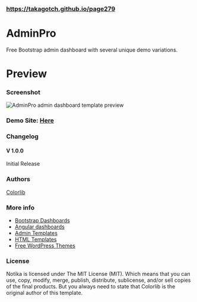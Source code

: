 ### https://takagotch.github.io/page279

# AdminPro
Free Bootstrap admin dashboard with several unique demo variations.

# Preview

### Screenshot

![AdminPro admin dashboard template preview](https://colorlib.com/wp/wp-content/uploads/sites/2/adminpro-free-admin-panel-colorlib.jpg)

### Demo Site: [Here](https://colorlib.com/polygon/adminpro/index.html)

### Changelog
#### V 1.0.0
Initial Release
### Authors
[Colorlib](https://colorlib.com)

### More info
- [Bootstrap Dashboards](https://colorlib.com/wp/free-bootstrap-admin-dashboard-templates/)
- [Angular dashboards](https://colorlib.com/wp/angularjs-admin-templates/)
- [Admin Templates](https://colorlib.com/wp/free-html5-admin-dashboard-templates/)
- [HTML Templates](https://colorlib.com/wp/templates/)
- [Free WordPress Themes](https://colorlib.com/wp/free-wordpress-themes/)

### License

Notika is licensed under The MIT License (MIT). Which means that you can use, copy, modify, merge, publish, distribute, sublicense, and/or sell copies of the final products. But you always need to state that Colorlib is the original author of this template.
